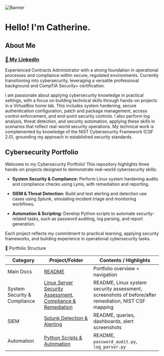![Banner](images/flower-banner-3.png)

# Hello! I'm Catherine.

## About Me

### [💼 My LinkedIn](https://www.linkedin.com/in/03271111/)

<p> Experienced Contracts Administrator with a strong foundation in operational processes and compliance within secure, regulated environments. Currently transitioning into cybersecurity, leveraging a versatile professional background and CompTIA Security+ certification. </p>

<p> I am passionate about applying cybersecurity knowledge in practical settings, with a focus on building technical skills through hands-on projects in a VirtualBox home lab. This includes system hardening, secure authentication configuration, patch and package management, access control enforcement, and end-point security controls. I also perform log analysis, threat detection, and security automation, applying these skills in scenarios that reflect real-world security operations. My technical work is complemented by knowledge of the NIST Cybersecurity Framework (CSF 2.0), grounding my approach in established security standards. </p>

## Cybersecurity Portfolio

<p>Welcome to my Cybersecurity Portfolio! This repository highlights three hands-on projects designed to demonstrate real-world cybersecurity skills: </p>

- **System Security & Compliance:** Perform Linux system hardening audits and compliance checks using Lynis, with remediation and reporting.

- **SIEM & Threat Detection:** Build and test alerting and detection use cases using Splunk, simulating incident triage and monitoring workflows.

- **Automation & Scripting:** Develop Python scripts to automate security-related tasks, such as password auditing, log parsing, and report generation.

<p>Each project reflects my commitment to practical learning, applying security frameworks, and building experience in operational cybersecurity tasks.</p>

📂 Portfolio Structure

| Category                     | Project/Folder                                                                                   | Contents / Highlights                                                                               |
| ---------------------------- | ------------------------------------------------------------------------------------------------ | --------------------------------------------------------------------------------------------------- |
| Main Docs                    | [README](Root-README/README.md)                                                                  | Portfolio overview + navigation                                                                     |
| System Security & Compliance | [Linux Server Security Assessment, Compliance & Remediation](/Linux-Server-Hardening-Compliance) | README, Linux system security assessment, screenshots of before/after remediation, NIST CSF mapping |
| SIEM                         | [Splunk Detection & Alerting](/Splunk-Detection-Alerting)                                        | README, queries, dashboards, alert screenshots                                                      |
| Automation                   | [Python Scripts & Automation](/Python-Scripts)                                                   | README, `password_audit.py`, `log_parser.py`                                                        |
